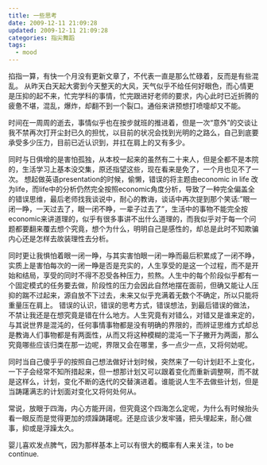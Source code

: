 ```yaml
---
title: 一些思考
date: 2009-12-11 21:09:28
updated: 2009-12-11 21:09:28
categories: 指尖舞蹈
tags:
  - mood
---
```


掐指一算，有快一个月没有更新文章了，不代表一直是那么忙碌着，反而是有些混乱。 从昨天白天起大雾到今天整天的大风，天气似乎不给任何好眼色，而心情更是压抑的起不来，忙完学科的事情，忙完跟进好老师的要求，内心此时已近折腾的疲惫不堪，混乱，爆炸，却翻不到一个裂口。通俗来讲预想打喷嚏却又不能。

<!-- more -->

时间在一周周的逝去，事情似乎也在按步就班的推进着，但是一次“意外”的交谈让我不禁再次打开尘封已久的担忧，以目前的状况会找到光明的之路么，自己到底要承受多少压力，目前已近认识到，并扛在肩上的又有多少。

同时与日俱增的是害怕孤独，从本校一起来的虽然有二十来人，但是全都不是本院的，生活学习上基本没交集，原还指望这些，现在看来是免了，一个月也见不了一次。 想起做英语presentation的时候，偷懒，错误的将主题由economic in life 改为life，而life中的分析仍然完全按照economic角度分析，导致了一种完全偏盖全的错误思维，最后老师找我谈说中，耐心的教诲，谈话中再次提到那个笑话:”眼一闭一睁，一天过去了，眼一闭不睁，一辈子过去了”，生活中的事物不能完全按economic来讲道理的，似乎有很多事讲不出什么道理的，而我似乎对于每一个问题都要翻来覆去想个究竟，想个为什么，明明自己是感性的，却总是此时不知欺骗内心还是怎样去故装理性去分析。

同时更让我惧怕着眼一闭一睁，与其实害怕眼一闭一睁而最后积累成了一闭不睁，实质上是害怕每次的一闭一睁是否是充实的，人生享受的是这一个过程，而不是开始和结局，享受的同时不得不忍受各种压力，煎熬。人生中的每个阶段似乎都有一个固定模式的任务要去做，阶段性的压力会因此自然地摆在面前，但确又能让人压抑的踹不过起来，源自放不下过去，未来又似乎充满着无数个不确定，所以只能将重量压在肩上。 错误的认识，错误的思考方式，错误想法，到最后错误的做法， 不禁让我还是在想究竟是错在什么地方。人生究竟有对错么，对错又是谁来定的，与其说世界是混沌的，任何事情事物都是没有明确的界限的，而辨证思维方式却总是教诲人们事物都是有两面性，从而又将这种模糊的混沌一下子撇开为两面，那么究竟哪些应该归类在那一边呢，界限又会在哪里，多一点少一点，又将何妨呢。

同时当自己傻乎乎的按照自己想法做好计划时候，突然来了一句计划赶不上变化，一下子会经常不知所措起来，但一想那计划又可以跟着变化而重新调整啊，而不就是这样么，计划，变化不断的迭代的交替演进着。谁能说人生不去做些计划，但是当踌躇满志的计划面对变化又将何处何从。

常说，放眼于四海，内心方能开阔，但究竟这个四海怎么定呢，为什么有时候抬头看一眼反而是觉得更加的烦躁踌躇呢。还是应该少发牢骚，把头埋起来，耐心做事，抑或是浮躁太久。

婴儿喜欢发点脾气，因为那样基本上可以有很大的概率有人来关注，to be continue.